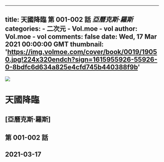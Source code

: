 
---
title: 天國降臨 第 001-002 話 _亞曆克斯·羅斯_
categories: 
    - 二次元
    - Vol.moe - vol
author: Vol.moe - vol
comments: false
date: Wed, 17 Mar 2021 00:00:00 GMT
thumbnail: 'https://img.volmoe.com/cover/book/0019/19050.jpg!224x320endch?sign=1615955926-55926-0-8bdfc6d634a825e4cfd745b440388f9b'
---

<div>   
<img src="https://img.volmoe.com/cover/book/0019/19050.jpg!224x320endch?sign=1615955926-55926-0-8bdfc6d634a825e4cfd745b440388f9b" referrerpolicy="no-referrer">
            <h1>天國降臨</h1>
            <h2>[亞曆克斯·羅斯]</h2>
            <h2>第 001-002 話</h2>
            <h2>2021-03-17</h2>  
</div>
            